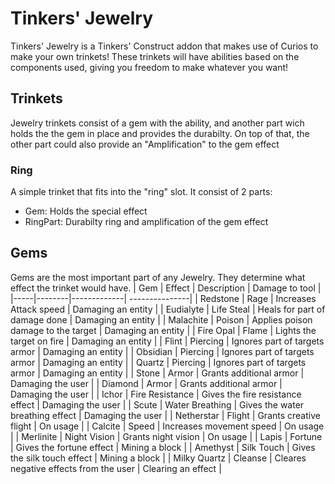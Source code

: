 # Tinkers' Jewelry
Tinkers' Jewelry is a Tinkers' Construct addon that makes use of Curios to make your own trinkets! 
These trinkets will have abilities based on the components used, giving you freedom to make whatever you want! 

## Trinkets
Jewelry trinkets consist of a gem with the ability, and another part wich holds the the gem in place and provides the durabilty. On top of that, the other part could also provide an "Amplification" to the gem effect

### Ring
A simple trinket that fits into the "ring" slot. It consist of 2 parts:
- Gem: Holds the special effect
- RingPart: Durabilty ring and amplification of the gem effect

## Gems
Gems are the most important part of any Jewelry. They determine what effect the trinket would have.
| Gem | Effect | Description | Damage to tool |
|-----|--------|-------------| ---------------|
| Redstone | Rage | Increases Attack speed | Damaging an entity |
| Eudialyte | Life Steal | Heals for part of damage done | Damaging an entity | 
| Malachite | Poison | Applies poison damage to the target | Damaging an entity |
| Fire Opal | Flame | Lights the target on fire | Damaging an entity |
| Flint | Piercing | Ignores part of targets armor | Damaging an entity |
| Obsidian | Piercing | Ignores part of targets armor | Damaging an entity |
| Quartz | Piercing | Ignores part of targets armor | Damaging an entity |
| Stone | Armor | Grants additional armor | Damaging the user | 
| Diamond | Armor | Grants additional armor | Damaging the user |
| Ichor | Fire Resistance | Gives the fire resistance effect | Damaging the user |
| Scute | Water Breathing | Gives the water breathing effect | Damaging the user |
| Netherstar | Flight | Grants creative flight | On usage |
| Calcite | Speed | Increases movement speed | On usage |
| Merlinite | Night Vision | Grants night vision | On usage |
| Lapis | Fortune | Gives the fortune effect | Mining a block |
| Amethyst | Silk Touch | Gives the silk touch effect | Mining a block |
| Milky Quartz | Cleanse | Cleares negative effects from the user | Clearing an effect |

